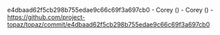 e4dbaad62f5cb298b755edae9c66c69f3a697cb0 - Corey () - Corey () - https://github.com/project-topaz/topaz/commit/e4dbaad62f5cb298b755edae9c66c69f3a697cb0
